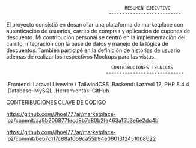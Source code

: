                                                 RESUMEN EJECUTIVO
                                          ---------------------------
El proyecto consistió en desarrollar una plataforma de marketplace con autenticación de usuarios, carrito de compras y aplicación de cupones de descuento. Mi contribución personal se centró en la implementación del carrito, integración con la base de datos y manejo de la lógica de descuentos. También participé en la definición de historias de usuario ademas de realizar los respectivos Mockups para las vistas.


                                           CONTRIBUCIONES TECNICAS
                                         -----------------------------
.Frontend: Laravel Livewire / TailwindCSS
.Backend: Laravel 12, PHP 8.4.4
.Database: MySQL
.Herramientas: GitHub

CONTERIBUCIONES CLAVE DE CODIGO

https://github.com/Jhoel777ar/marketplace-lpz/commit/aa9b206877fecd8b7e80b2fe463a15b3e6e2dc4b

https://github.com/Jhoel777ar/marketplace-lpz/commit/beb7c117c88af0b9ca55b94e06013f24510b8622

